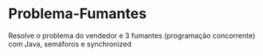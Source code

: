 # Problema-Fumantes
Resolve o problema do vendedor e 3 fumantes (programação concorrente) com Java, semáforos e synchronized
